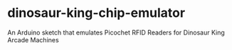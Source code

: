 # dinosaur-king-chip-emulator
An Arduino sketch that emulates Picochet RFID Readers for Dinosaur King Arcade Machines

